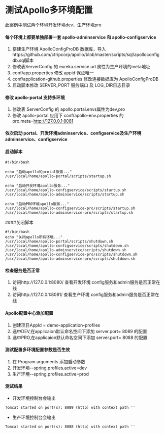 # 测试Apollo多环境配置
此案例中测试两个环境开发环境dev、生产环境pro

#### 每个环境上都要单独部署一套 apollo-adminservice 和 apollo-configservice
1. 搭建生产环境  ApolloConfigProDB 数据库，导入https://github.com/ctripcorp/apollo/blob/master/scripts/sql/apolloconfigdb.sql脚本
2. 修改表ServerConfig 的 eureka.service.url 属性为生产环境的meta地址
3. conf/app.properties 修改 appid 保证唯一
4. conf/application-github.properties 修改连接数据库为 ApolloConfigProDB
5. 启动脚本修改 SERVER_PORT 服务端口 及 LOG_DIR日志目录

#### 修改 apollo-portal 支持多环境
1. 修改表 ServerConfig 的 apollo.portal.envs属性为dev,pro
2. 修改 apollo-portal 应用下 conf/apollo-env.properties 的 pro.meta=http://127.0.0.1:8081

#### 依次启动 portal、开发环境adminservice、configservice及生产环境adminservice、configservice

#### 启动脚本
```shell script
#!/bin/bash

echo "启动apollo的protal服务..."
/usr/local/home/apollo-portal/scripts/startup.sh 

echo "启动开发环境apollo服务..."
/usr/local/home/apollo-configservice/scripts/startup.sh 
/usr/local/home/apollo-adminservice/scripts/startup.sh 

echo "启动PRO环境apollo服务..."
/usr/local/home/apollo-configservice-pro/scripts/startup.sh 
/usr/local/home/apollo-adminservice-pro/scripts/startup.sh 

```

####关闭脚本
```shell script
#!/bin/bash
echo "关闭apollo所有环境..."
/usr/local/home/apollo-portal/scripts/shutdown.sh
/usr/local/home/apollo-configservice/scripts/shutdown.sh
/usr/local/home/apollo-adminservice/scripts/shutdown.sh
/usr/local/home/apollo-configservice-pro/scripts/shutdown.sh
/usr/local/home/apollo-adminservice-pro/scripts/shutdown.sh
```

#### 检查服务是否正常

1. 访问http://127.0.0.1:8080/ 查看开发环境 config服务和admin服务是否正常在线
2. 访问http://127.0.0.1:8081/ 查看生产环境 config服务和admin服务是否正常在线

#### Apollo配置中心添加配置
1. 创建项目AppId = demo-application-profiles
2. 选中DEV,在applicaion默认命名空间下添加 server.port= 8089 的配置
3. 选中PRO,在applicaion默认命名空间下添加 server.port= 8088 的配置

#### 测试配置多环境配置参数是否生效

1. 在 Program arguments 添加启动参数
2. 开发环境--spring.profiles.active=dev
3. 生产环境--spring.profiles.active=prod

#### 测试结果
- 开发环境控制台会输出
```text
Tomcat started on port(s): 8089 (http) with context path ''
```

- 生产环境控制台会输出
```text
Tomcat started on port(s): 8088 (http) with context path ''
```